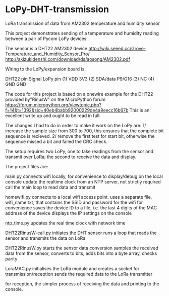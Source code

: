 # LoPy-DHT-transmission
LoRa transmission of data from AM2302 temperature and humidity sensor

This project demonstrates sending of a temperature and humidity reading between a pair of Pycom LoPy devices.

The sensor is a DHT22 AM2302 device
http://wiki.seeed.cc/Grove-Temperature_and_Humidity_Sensor_Pro/
http://akizukidenshi.com/download/ds/aosong/AM2302.pdf

Wiring to the LoPy/expansion board is:

DHT22 pin   Signal    LoPy pin
  (1)       VDD       3V3
  (2)       SDA/data  P9/G16
  (3)       NC
  (4)       GND       GND
  
The code for this project is based on a onewire example for the DHT22 provided by"RinusW" on the MicroPython forum
https://forum.micropython.org/viewtopic.php?f=14&t=1392&sid=40eb4babb92000229de4a8eecc16b67b
This is an excellent write up and ought to be read in full.

The changes I had to do in order to make it work on the LoPy are:
1/  increase the sample size from 300 to 700, this ensures that the complete bit sequence is recieved.
2/  remove the first test for start bit, otherwise the sequence missed a bit and failed the CRC check.

The setup requires two LoPy, one to take readings from the sensor and transmit over LoRa; the second to receive the data and display.

The project files are:

main.py
  connects wifi locally, for convenience to display/debug on the local console
  update the realtime clock from an NTP server, not strictly required
  call the main loop to read data and transmit
  
homewifi.py
  connects to a local wifi access point.
  uses a separate file, wifi_name.txt, that contains the SSID and password for the wifi
  for convenience saves the device ID to a file, i.e. the last 4 digits of the MAC address of the device
  displays the IP settings on the console
  
ntp_time.py
  updates the real time clock with network time
  
DHT22RinusW-call.py
  initiates the DHT sensor
  runs a loop that reads the sensor and transmits the data on LoRa
  
DHT22RinusW.py
  starts the sensor data conversion
  samples the received data from the sensor, converts to bits, adds bits into a byte array, checks parity

LoraMAC.py
  initialises the LoRa module and creates a socket for transmission/reception
  sends the required data to the LoRa transmitter
  
  for reception, the simpler process of receiving the data and printing to the console.
